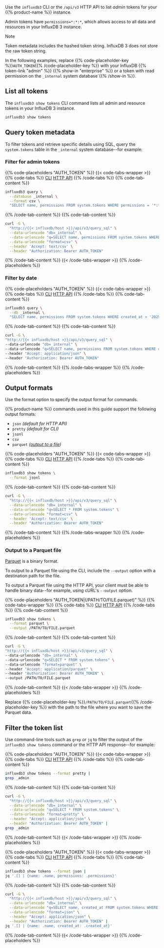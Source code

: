 Use the `influxdb3` CLI or the `/api/v3` HTTP API to list _admin_ tokens for your
{{% product-name %}} instance.

Admin tokens have `permissions=*:*:*`, which allows access to all
data and resources in your InfluxDB 3 instance.

> [!NOTE]
> Token metadata includes the hashed token string.
> InfluxDB 3 does not store the raw token string.

In the following examples, replace {{% code-placeholder-key %}}`AUTH_TOKEN`{{% /code-placeholder-key %}} with your InfluxDB {{% token-link "admin" %}}
{{% show-in "enterprise" %}} or a token with read permission on the `_internal` system database`{{% /show-in %}}.

## List all tokens

The `influxdb3 show tokens` CLI command lists all admin and resource tokens in your InfluxDB 3 instance.

```bash
influxdb3 show tokens
```

## Query token metadata

To filter tokens and retrieve specific details using SQL, query the `system.tokens` table in the
`_internal` system database--for example:

### Filter for admin tokens

{{% code-placeholders "AUTH_TOKEN" %}}
{{< code-tabs-wrapper >}}
{{% code-tabs %}}
[CLI](#cli-query-tokens)
[HTTP API](#http-api-query-tokens)
{{% /code-tabs %}}
{{% code-tab-content %}}
<!---------------------------BEGIN CLI----------------------------------------->
```bash
influxdb3 query \
  --database _internal \
  --format csv \
  "SELECT name, permissions FROM system.tokens WHERE permissions = '*:*:*'"
```
<!---------------------------END CLI------------------------------------------->
{{% /code-tab-content %}}
{{% code-tab-content %}}
<!---------------------------BEGIN HTTP API---------------------------------->
```bash
curl -G \
  "http://{{< influxdb/host >}}/api/v3/query_sql" \
  --data-urlencode "db=_internal" \
  --data-urlencode "q=SELECT name, permissions FROM system.tokens WHERE permissions = '*:*:*'" \
  --data-urlencode "format=csv" \
  --header 'Accept: text/csv' \
  --header "Authorization: Bearer AUTH_TOKEN"
```
<!-----------------------------END HTTP API------------------------------------>
{{% /code-tab-content %}}
{{< /code-tabs-wrapper >}}
{{% /code-placeholders %}}

### Filter by date

{{% code-placeholders "AUTH_TOKEN" %}}
{{< code-tabs-wrapper >}}
{{% code-tabs %}}
[CLI](#cli-filter-in-query)
[HTTP API](#http-api-filter-in-query)
{{% /code-tabs %}}
{{% code-tab-content %}}
<!---------------------------BEGIN CLI----------------------------------------->
```bash
influxdb3 query \
  --db _internal \
  "SELECT name, permissions FROM system.tokens WHERE created_at > '2025-01-01 00:00:00'"
```
<!---------------------------END CLI------------------------------------------->
{{% /code-tab-content %}}
{{% code-tab-content %}}
<!---------------------------BEGIN HTTP API---------------------------------->
```bash
curl -G \
"http://{{< influxdb/host >}}/api/v3/query_sql" \
--data-urlencode "db=_internal" \
--data-urlencode "q=SELECT name, permissions FROM system.tokens WHERE created_at > '2025-01-01 00:00:00'" \
--header "Accept: application/json" \
--header "Authorization: Bearer AUTH_TOKEN" 
```
<!-----------------------------END HTTP API------------------------------------>
{{% /code-tab-content %}}
{{% /code-tabs-wrapper %}}
{{% /code-placeholders %}}

## Output formats

Use the format option to specify the output format for
commands.

{{% product-name %}} commands used in this guide support the following output formats:

- `json` _(default for HTTP API)_
- `pretty` _(default for CLI)_
- `jsonl`
- `csv`
- `parquet` _([output to a file](#output-to-a-parquet-file))_

{{% code-placeholders "AUTH_TOKEN" %}}
{{< code-tabs-wrapper >}}
{{% code-tabs %}}
[CLI](#format-using-the-cli)
[HTTP API](#format-using-the-api)
{{% /code-tabs %}}
{{% code-tab-content %}}
<!---------------------------BEGIN CLI----------------------------------------->
```bash
influxdb3 show tokens \
  --format jsonl
```
<!---------------------------END CLI------------------------------------------->
{{% /code-tab-content %}}
{{% code-tab-content %}}
<!---------------------------BEGIN HTTP API---------------------------------->
```bash
curl -G \
  "http://{{< influxdb/host >}}/api/v3/query_sql" \
  --data-urlencode "db=_internal" \
  --data-urlencode "q=SELECT * FROM system.tokens" \
  --data-urlencode "format=csv" \
  --header 'Accept: text/csv' \
  --header "Authorization: Bearer AUTH_TOKEN"
```
{{% /code-tab-content %}}
{{% /code-tabs-wrapper %}}
{{% /code-placeholders %}}

### Output to a Parquet file

[Parquet](https://parquet.apache.org/) is a binary format.

To output to a Parquet file using the CLI, include the `--output` option 
with a destination path for the file.

To output a Parquet file using the HTTP API, your client must be able to handle binary data--for example,
using cURL's `--output` option.

{{% code-placeholders "AUTH_TOKEN|(/PATH/TO/FILE.parquet)" %}}
{{% code-tabs-wrapper %}}
{{% code-tabs %}}
[CLI](#cli-output-to-parquet)
[HTTP API](#http-api-output-to-parquet)
{{% /code-tabs %}}
{{% code-tab-content %}}
<!---------------------------BEGIN CLI----------------------------------------->
```bash
influxdb3 show tokens \
  --format parquet \
  --output /PATH/TO/FILE.parquet
```
{{% /code-tab-content %}}
{{% code-tab-content %}}
<!---------------------------BEGIN HTTP API---------------------------------->
```bash
curl -G \
"http://{{< influxdb/host >}}/api/v3/query_sql" \
--data-urlencode "db=_internal" \
--data-urlencode "q=SELECT * FROM system.tokens" \
--data-urlencode "format=parquet" \
--header "Accept: application/parquet" \
--header "Authorization: Bearer AUTH_TOKEN" \
--output /PATH/TO/FILE.parquet
```
<!-----------------------------END HTTP API------------------------------------>
{{% /code-tab-content %}}
{{< /code-tabs-wrapper >}}
{{% /code-placeholders %}}

Replace {{% code-placeholder-key %}}`/PATH/TO/FILE.parquet`{{% /code-placeholder-key %}}
with the path to the file where you want to save the Parquet data.

## Filter the token list

Use command-line tools such as `grep` or `jq` to filter the output of the
`influxdb3 show tokens` command or the HTTP API response--for example:

{{% code-placeholders "AUTH_TOKEN" %}}
{{< code-tabs-wrapper >}}
{{% code-tabs %}}
[CLI](#cli-filter-admin-using-grep)
[HTTP API](#http-api-filter-admin-using-grep)
{{% /code-tabs %}}
{{% code-tab-content %}}
<!---------------------------BEGIN CLI----------------------------------------->
```bash
influxdb3 show tokens --format pretty |
grep _admin
```
<!---------------------------END CLI------------------------------------------->
{{% /code-tab-content %}}
{{% code-tab-content %}}
<!---------------------------BEGIN HTTP API---------------------------------->
```bash
curl -G \
  "http://{{< influxdb/host >}}/api/v3/query_sql" \
  --data-urlencode "db=_internal" \
  --data-urlencode "q=SELECT * FROM system.tokens" \
  --data-urlencode "format=pretty" \
  --header "Accept: application/json" \
  --header "Authorization: Bearer AUTH_TOKEN" |
grep _admin 
```
<!-----------------------------END HTTP API------------------------------------>
{{% /code-tab-content %}}
{{< /code-tabs-wrapper >}}
{{% /code-placeholders %}}

{{% code-placeholders "AUTH_TOKEN" %}}
{{< code-tabs-wrapper >}}
{{% code-tabs %}}
[CLI](#cli-filter-output-using-jq)
[HTTP API](#http-api-filter-output-using-jq)
{{% /code-tabs %}}
{{% code-tab-content %}}
<!---------------------------BEGIN CLI----------------------------------------->
```bash
influxdb3 show tokens --format json |
jq '.[] | {name: .name, permissions: .permissions}'
```
<!---------------------------END CLI------------------------------------------->
{{% /code-tab-content %}}
{{% code-tab-content %}}
<!---------------------------BEGIN HTTP API---------------------------------->
```bash
curl -G \
  "http://{{< influxdb/host >}}/api/v3/query_sql" \
  --data-urlencode "db=_internal" \
  --data-urlencode "q=SELECT name, created_at FROM system.tokens WHERE permissions = '*:*:*' AND created_at > '2025-01-01 00:00:00'" \
  --data-urlencode "format=json" \
  --header "Accept: application/json" \
  --header "Authorization: Bearer AUTH_TOKEN" |
jq '.[] | {name: .name, created_at: .created_at}'
```
<!-----------------------------END HTTP API------------------------------------>
{{% /code-tab-content %}}
{{< /code-tabs-wrapper >}}
{{% /code-placeholders %}}